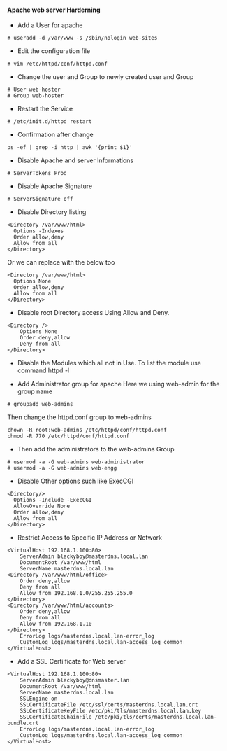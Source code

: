 #### Apache web server Harderning

* Add a User for apache

```
# useradd -d /var/www -s /sbin/nologin web-sites
```

* Edit the configuration file

```
# vim /etc/httpd/conf/httpd.conf
```

* Change the user and Group to newly created user and Group

```
# User web-hoster
# Group web-hoster
```

* Restart the Service 

```
# /etc/init.d/httpd restart
```

* Confirmation after change 

```
ps -ef | grep -i http | awk '{print $1}'
```

* Disable Apache and server Informations


```
# ServerTokens Prod
```

* Disable Apache Signature 


```
# ServerSignature off
```

* Disable Directory listing


```
<Directory /var/www/html>
  Options -Indexes
  Order allow,deny
  Allow from all
</Directory>
```


Or we can replace with the below too


```
<Directory /var/www/html>
  Options None
  Order allow,deny
  Allow from all
</Directory>
```

* Disable root Directory access Using Allow and Deny.


```
<Directory />
    Options None
    Order deny,allow
    Deny from all
</Directory>
```

* Disable the Modules which all not in Use.
  To list the module use command httpd -l


* Add Administrator group for apache
  Here we using web-admin for the group name


```
# groupadd web-admins
```

Then change the httpd.conf group to web-admins


```
chown -R root:web-admins /etc/httpd/conf/httpd.conf
chmod -R 770 /etc/httpd/conf/httpd.conf
```

* Then add the administrators to the web-admins Group


```
# usermod -a -G web-admins web-administrator
# usermod -a -G web-admins web-engg
```

* Disable Other options such like ExecCGI


```
<Directory/>
  Options -Include -ExecCGI
  AllowOverride None
  Order allow,deny
  Allow from all
</Directory>
```

* Restrict Access to Specific IP Address or Network


```
<VirtualHost 192.168.1.100:80>
    ServerAdmin blackyboy@masterdns.local.lan
    DocumentRoot /var/www/html
    ServerName masterdns.local.lan
<Directory /var/www/html/office>
    Order deny,allow
    Deny from all
    Allow from 192.168.1.0/255.255.255.0
</Directory>
<Directory /var/www/html/accounts>
    Order deny,allow
    Deny from all
    Allow from 192.168.1.10
</Directory>
    ErrorLog logs/masterdns.local.lan-error_log
    CustomLog logs/masterdns.local.lan-access_log common
</VirtualHost>
```


* Add a SSL Certiificate for Web server


```
<VirtualHost 192.168.1.100:80>
    ServerAdmin blackyboy@dnsmaster.lan
    DocumentRoot /var/www/html
    ServerName masterdns.local.lan
    SSLEngine on
    SSLCertificateFile /etc/ssl/certs/masterdns.local.lan.crt
    SSLCertificateKeyFile /etc/pki/tls/masterdns.local.lan.key
    SSLCertificateChainFile /etc/pki/tls/certs/masterdns.local.lan-bundle.crt
    ErrorLog logs/masterdns.local.lan-error_log
    CustomLog logs/masterdns.local.lan-access_log common
</VirtualHost>
```


